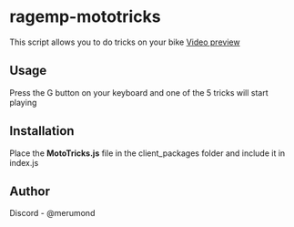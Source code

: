 # ragemp-mototricks
This script allows you to do tricks on your bike
[Video preview](https://youtu.be/d3G_h7qCK5Y)

## Usage
Press the G button on your keyboard and one of the 5 tricks will start playing

## Installation
Place the **MotoTricks.js** file in the client_packages folder and include it in index.js

## Author
Discord - @merumond
